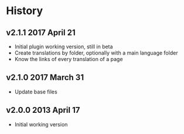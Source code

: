 # History

## v2.1.1 2017 April 21
- Initial plugin working version, still in beta
- Create translations by folder, optionally with a main language folder
- Know the links of every translation of a page

## v2.1.0 2017 March 31
- Update base files

## v2.0.0 2013 April 17
- Initial working version
